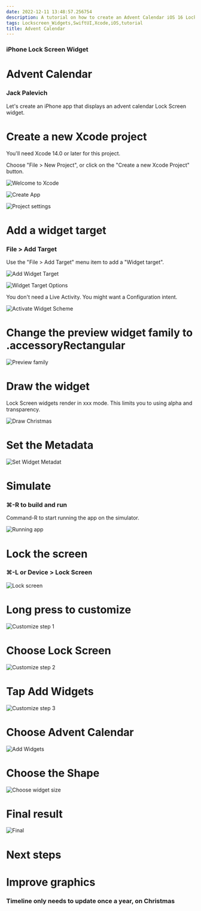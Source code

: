 ```yaml
---
date: 2022-12-11 13:48:57.256754
description: A tutorial on how to create an Advent Calendar iOS 16 Locks Screen widget.
tags: Lockscreen_Widgets,SwiftUI,Xcode,iOS,tutorial
title: Advent Calendar
---
```

### iPhone Lock Screen Widget
# Advent Calendar
### Jack Palevich

Let's create an iPhone app that displays an advent calendar Lock Screen widget.

# Create a new Xcode project

You'll need Xcode 14.0 or later for this project.

Choose "File > New Project", or click on the "Create a new Xcode Project" button.
 
![Welcome to Xcode](/assets/posts/2022-12-11-Advent_Calendar/Welcome_to_Xcode.png)



![Create App](/assets/posts/2022-12-11-Advent_Calendar/Create_App.png)



![Project settings](/assets/posts/2022-12-11-Advent_Calendar/Project_settings.png)



# Add a widget target
### File > Add Target

Use the "File > Add Target" menu item to add a "Widget target".



![Add Widget Target](/assets/posts/2022-12-11-Advent_Calendar/Add_Widget_Target.png)




![Widget Target Options](/assets/posts/2022-12-11-Advent_Calendar/Widget_Target_Options.png)

You don't need a Live Activity. You might want a Configuration intent.





![Activate Widget Scheme](/assets/posts/2022-12-11-Advent_Calendar/Activate_Widget_Scheme.png)





# Change the preview widget family to .accessoryRectangular


![Preview family](/assets/posts/2022-12-11-Advent_Calendar/Preview_family.png)


# Draw the widget

Lock Screen widgets render in xxx mode. This limits you to using alpha and transparency.


![Draw Christmas](/assets/posts/2022-12-11-Advent_Calendar/Draw_Christmas.png)



# Set the Metadata



![Set Widget Metadat](/assets/posts/2022-12-11-Advent_Calendar/Set_Widget_Metadat.png)




# Simulate
### ⌘-R to build and run

Command-R to start running the app on the simulator.

![Running app](/assets/posts/2022-12-11-Advent_Calendar/Running_app.png)



# Lock the screen
### ⌘-L or Device > Lock Screen

![Lock screen](/assets/posts/2022-12-11-Advent_Calendar/Lock_screen.png)



# Long press to customize

![Customize step 1](/assets/posts/2022-12-11-Advent_Calendar/Customize_step_1.png)


# Choose Lock Screen

![Customize step 2](/assets/posts/2022-12-11-Advent_Calendar/Customize_step_2.png)



# Tap Add Widgets

![Customize step 3](/assets/posts/2022-12-11-Advent_Calendar/Customize_step_3.png)


# Choose Advent Calendar

![Add Widgets](/assets/posts/2022-12-11-Advent_Calendar/Add_Widgets.png)


# Choose the Shape

![Choose widget size](/assets/posts/2022-12-11-Advent_Calendar/Choose_widget_size.png)


# Final result

![Final](/assets/posts/2022-12-11-Advent_Calendar/Final.png)


# Next steps

# Improve graphics

### Timeline only needs to update once a year, on Christmas
